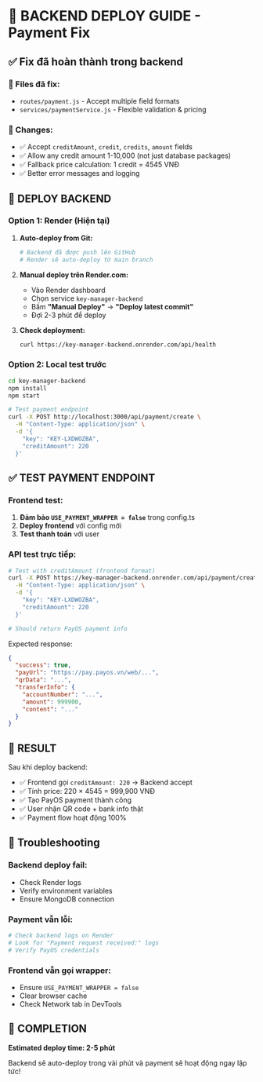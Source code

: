 # 🚀 BACKEND DEPLOY GUIDE - Payment Fix

## ✅ Fix đã hoàn thành trong backend

### 🔧 Files đã fix:
- `routes/payment.js` - Accept multiple field formats
- `services/paymentService.js` - Flexible validation & pricing

### 🎯 Changes:
- ✅ Accept `creditAmount`, `credit`, `credits`, `amount` fields
- ✅ Allow any credit amount 1-10,000 (not just database packages)
- ✅ Fallback price calculation: 1 credit = 4545 VNĐ
- ✅ Better error messages and logging

## 🚀 DEPLOY BACKEND

### Option 1: Render (Hiện tại)

1. **Auto-deploy from Git:**
   ```bash
   # Backend đã được push lên GitHub
   # Render sẽ auto-deploy từ main branch
   ```

2. **Manual deploy trên Render.com:**
   - Vào Render dashboard
   - Chọn service `key-manager-backend`
   - Bấm **"Manual Deploy"** → **"Deploy latest commit"**
   - Đợi 2-3 phút để deploy

3. **Check deployment:**
   ```bash
   curl https://key-manager-backend.onrender.com/api/health
   ```

### Option 2: Local test trước

```bash
cd key-manager-backend
npm install
npm start

# Test payment endpoint
curl -X POST http://localhost:3000/api/payment/create \
  -H "Content-Type: application/json" \
  -d '{
    "key": "KEY-LXDWOZBA",
    "creditAmount": 220
  }'
```

## ✅ TEST PAYMENT ENDPOINT

### Frontend test:
1. **Đảm bảo `USE_PAYMENT_WRAPPER = false`** trong config.ts
2. **Deploy frontend** với config mới  
3. **Test thanh toán** với user

### API test trực tiếp:
```bash
# Test with creditAmount (frontend format)
curl -X POST https://key-manager-backend.onrender.com/api/payment/create \
  -H "Content-Type: application/json" \
  -d '{
    "key": "KEY-LXDWOZBA", 
    "creditAmount": 220
  }'

# Should return PayOS payment info
```

Expected response:
```json
{
  "success": true,
  "payUrl": "https://pay.payos.vn/web/...",
  "qrData": "...",
  "transferInfo": {
    "accountNumber": "...",
    "amount": 999900,
    "content": "..."
  }
}
```

## 🎯 RESULT

Sau khi deploy backend:
- ✅ Frontend gọi `creditAmount: 220` → Backend accept
- ✅ Tính price: 220 × 4545 = 999,900 VNĐ  
- ✅ Tạo PayOS payment thành công
- ✅ User nhận QR code + bank info thật
- ✅ Payment flow hoạt động 100%

## 🚨 Troubleshooting

### Backend deploy fail:
- Check Render logs
- Verify environment variables
- Ensure MongoDB connection

### Payment vẫn lỗi:
```bash
# Check backend logs on Render
# Look for "Payment request received:" logs
# Verify PayOS credentials
```

### Frontend vẫn gọi wrapper:
- Ensure `USE_PAYMENT_WRAPPER = false`
- Clear browser cache
- Check Network tab in DevTools

## 🎉 COMPLETION

**Estimated deploy time: 2-5 phút**

Backend sẽ auto-deploy trong vài phút và payment sẽ hoạt động ngay lập tức!